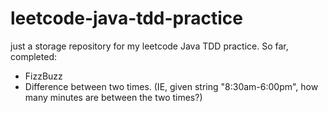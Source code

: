 # leetcode-java-tdd-practice
just a storage repository for my leetcode Java TDD practice.
So far, completed:
- FizzBuzz
- Difference between two times. (IE, given string "8:30am-6:00pm", how many minutes are between the two times?)
